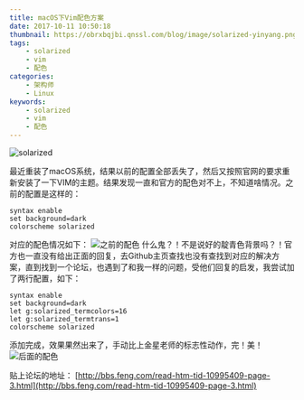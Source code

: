 ```yaml
---
title: macOS下Vim配色方案
date: 2017-10-11 10:50:18
thumbnail: https://obrxbqjbi.qnssl.com/blog/image/solarized-yinyang.png
tags:
	- solarized
	- vim
	- 配色
categories:
	- 架构师
	- Linux
keywords:
	- solarized
	- vim
	- 配色
---
```

![solarized](https://obrxbqjbi.qnssl.com/blog/image/solarized-yinyang.png)

最近重装了macOS系统，结果以前的配置全部丢失了，然后又按照官网的要求重新安装了一下VIM的主题。结果发现一直和官方的配色对不上，不知道啥情况。之前的配置是这样的：

``` vim
syntax enable
set background=dark
colorscheme solarized
```
对应的配色情况如下：
![之前的配色](https://obrxbqjbi.qnssl.com/blog/image/vim-color-before.png)
什么鬼？！不是说好的靛青色背景吗？！官方也一直没有给出正面的回复，去Github主页查找也没有查找到对应的解决方案，直到找到一个论坛，也遇到了和我一样的问题，受他们回复的启发，我尝试加了两行配置，如下：

``` vim
syntax enable
set background=dark
let g:solarized_termcolors=16
let g:solarized_termtrans=1
colorscheme solarized
```
添加完成，效果果然出来了，手动比上金星老师的标志性动作，完！美！
![后面的配色](https://obrxbqjbi.qnssl.com/blog/image/vim-color-after.png)

贴上论坛的地址：
[http://bbs.feng.com/read-htm-tid-10995409-page-3.html](http://bbs.feng.com/read-htm-tid-10995409-page-3.html)